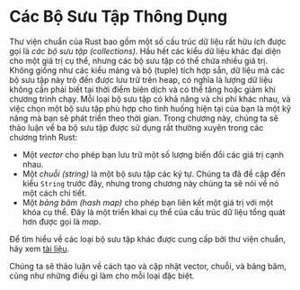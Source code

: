 # Các Bộ Sưu Tập Thông Dụng

Thư viện chuẩn của Rust bao gồm một số cấu trúc dữ liệu rất hữu ích được gọi là
_các bộ sưu tập (collections)_. Hầu hết các kiểu dữ liệu khác đại diện cho một
giá trị cụ thể, nhưng các bộ sưu tập có thể chứa nhiều giá trị. Không giống như
các kiểu mảng và bộ (tuple) tích hợp sẵn, dữ liệu mà các bộ sưu tập này trỏ đến
được lưu trữ trên heap, có nghĩa là lượng dữ liệu không cần phải biết tại thời
điểm biên dịch và có thể tăng hoặc giảm khi chương trình chạy. Mỗi loại bộ sưu
tập có khả năng và chi phí khác nhau, và việc chọn một bộ sưu tập phù hợp cho
tình huống hiện tại của bạn là một kỹ năng mà bạn sẽ phát triển theo thời gian.
Trong chương này, chúng ta sẽ thảo luận về ba bộ sưu tập được sử dụng rất thường
xuyên trong các chương trình Rust:

- Một _vector_ cho phép bạn lưu trữ một số lượng biến đổi các giá trị cạnh nhau.
- Một _chuỗi (string)_ là một bộ sưu tập các ký tự. Chúng ta đã đề cập đến kiểu
  `String` trước đây, nhưng trong chương này chúng ta sẽ nói về nó một cách chi
  tiết.
- Một _bảng băm (hash map)_ cho phép bạn liên kết một giá trị với một khóa cụ
  thể. Đây là một triển khai cụ thể của cấu trúc dữ liệu tổng quát hơn được gọi
  là _map_.

Để tìm hiểu về các loại bộ sưu tập khác được cung cấp bởi thư viện chuẩn, hãy
xem [tài liệu][collections].

Chúng ta sẽ thảo luận về cách tạo và cập nhật vector, chuỗi, và bảng băm, cũng
như những điều gì làm cho mỗi loại đặc biệt.

[collections]: ../std/collections/index.html
